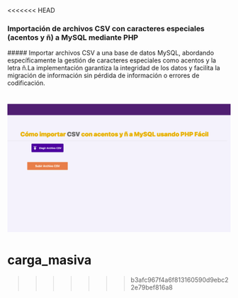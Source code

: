 <<<<<<< HEAD
### Importación de archivos CSV con caracteres especiales (acentos y ñ) a MySQL mediante PHP


##### Importar archivos CSV a una base de datos MySQL, abordando específicamente la gestión de caracteres especiales como acentos y la letra ñ.La implementación garantiza la integridad de los datos y facilita la migración de información sin pérdida de información o errores de codificación.

![](https://raw.githubusercontent.com/urian121/imagenes-proyectos-github/master/importar-csv-con-acentos-a-mysql.png)
=======
# carga_masiva
>>>>>>> b3afc967f4a6f813160590d9ebc22e79bef816a8
